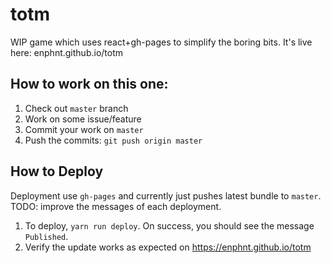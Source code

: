 # totm
WIP game which uses react+gh-pages to simplify the boring bits. It's live here: enphnt.github.io/totm

## How to work on this one:

1. Check out `master` branch
2. Work on some issue/feature
3. Commit your work on `master`
4. Push the commits: `git push origin master`

## How to Deploy

Deployment use `gh-pages` and currently just pushes latest bundle to `master`. TODO: improve the messages of each deployment.

1. To deploy, `yarn run deploy`. On success, you should see the message `Published`.
2. Verify the update works as expected on https://enphnt.github.io/totm
